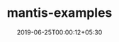 ---
title: "mantis-examples"
date: 2019-06-25T00:00:12+05:30
type: "organisations"
org_name: "Netflix, Inc."
repo_desc: "NA"
repo_link: https://github.com/Netflix/mantis-examples
---